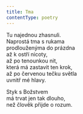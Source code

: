 ```yaml
---
title: Tma
contentType: poetry
---
```


<section>

Tu najednou zhasnuli.  
Naprostá tma s rukama  
prodlouženýma do prázdna  
až k ostří nicoty,  
až po tenounkou nit,  
která má zastavit ten krok,  
až po červenou tečku světla  
uvnitř mé hlavy.

</section>

<section>

Styk s Božstvem  
má trvat jen tak dlouho,  
než člověk přijde o rozum.

</section>
